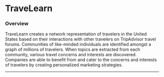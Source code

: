 # TraveLearn

### Overview

TraveLearn creates a network representation of travelers in the United States based on their interactions with other travelers on TripAdvisor travel forums. Communities of like-minded individuals are identified amongst a graph of millions of travelers. When topics are extracted from each community, various travel concerns and interests are discovered. Companies are able to benefit from and cater to the concerns and interests of travelers by creating personalized marketing strategies.

---
